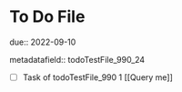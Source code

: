 # To Do File

due:: 2022-09-10

metadatafield:: todoTestFile_990_24

- [ ] Task of todoTestFile_990 1 [[Query me]]
